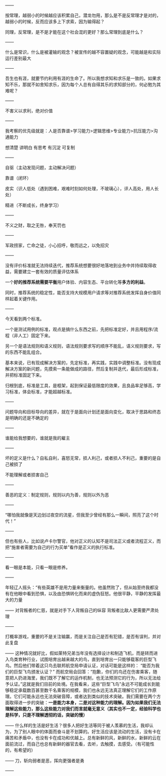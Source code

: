 ——

按常理，越弱小的时候越应该积累自己，潜龙勿用，那么是不是反常理才是对的，越弱小的时候，反而应该多上下求索，因为输得起？

同理，反常理，是不是才能在这个社会混的更好？那么常理到底是什么？

——

什么是常识，什么是被灌输的观念？被宣传的越不容置疑的观念，可能越是和实际运行差别最大

——

吾生也有涯，就要节约利用有涯的生命了。所以我想求知和求乐是一致的。如果求知不乐，那就不如舍知求乐，因为每个人总有自得其乐的求知部分的，何必勉为其难呢？

——

不害义以求利，绝对价值

——

我考察的优先级就是：人是否靠谱>学习能力>逻辑思维>专业能力>抗压能力>沟通能力

想清楚 讲明白 有思考 有沉淀 可复制

——

自驱（主动发现问题，主动解决问题）

靠谱（闭环）

皮实（识人低处（遇到困难，艰难时刻如何处理，不玻璃心），评人高处，用人长处）

精进（不断成长，终身学习）

——

不义之财，取之无咎，奉天罚也

——

军政捞家，亡命之徒，小心招呼，敬而远之，以免招灾

——

没有评价标准就无法持续迭代，推荐系统想要很好地落地到业务中并持续取得收益，需要建立一套有效的质量评估体系

一个**好的推荐系统需要平衡**用户体验、内容生态、平台转化等**多方的利益**。

同时，推荐系统的稳定性，能否支持大规模用户请求等对推荐系统发挥自身价值同样起着关键作用。

——

今天看到两个标准。

一个是测试用例的标准，观点是搞什么东西之前，先把标准定好，并且用程序/流程（非人工）固定下来。

另一个是语法规则和语义规则，语法规则要求写的顺序不能乱，语义规则要求，写的东西不能乱组合。

基本来说，已有现成解决方案的，先定标准，再实践，实践中调整标准。没有现成解决方案的新问题，先摸索一条能做成的路径，然后复制并迭代，最后形成标准，并把标准固定下来。

归根到底，标准是工具，是框架，起到保证最低限度的效果，且良品率足够高，学习标准，体会标准，才能超越标准。

——

问题导向和目标导向的差异，就在于是面向计划还是面向变化，取决于思路和终态是明确的还是不确定的

——

谁能给我想要的，谁就是我的雇主

——

坏的定义是什么？自私自利，喜怒无常，损人利己，或者损人不利己，重要的是自己被损了

不能理解或者损害自己

——

善恶的定义：制定规则，规则以内为善，规则以外为恶

——

“哪怕我就像是天边划过夜空的流星，但我至少曾经有那么一瞬间，照亮了这个时代！”

——

但也有些人，比如说卢卡尔警官，他对正义的认知不是司法正义或者流程正义，而把“施害者需要为自己的行为买单”看作是正义的执行标准。

——

看一眼是本能，只看一眼是修养。

——

年轻辽人摇头：“有些英雄不是用力量来衡量的。他虽然败了，但从始至终我都没有在他眼中看到恐惧，以及由恐惧转化而来的虚伪狂怒。他很平静，平静的发挥最大的力量

——
对背叛者的仁慈，就是对手下人背叛自己的纵容
背叛者比敌人更需要严肃处理

——

打概率游戏，重要的不是关注输赢，而是关注自己是否有犯错，是否有误判，并对此复盘

——
这种情况就好比，假如莱特兄弟当年没有选择设计和制造飞机，而是转而进入鸟类育种行业，试图培育出越来越大的鸟，直到培育出一只能够载客的巨型飞鸟。然后他们带着这只鸟去联邦航空局申请认证，对话可能是这样的： “能否为我们的巨型飞鸟颁发认证？” 而航空局会回答：“抱歉，你们的鸟还在伤害乘客，随意把人扔进海里，我们既不了解它的运作机制，也无法预测它的行为，所以无法给予认证。”这就是我们目前的处境。在我看来，这些“巨型飞鸟”永远不可能成长到能够稳定承载数百甚至数千名乘客的规模，我们也永远无法真正理解它们的工作原理。它们可能永远也无法突破音障，或者达到类似的技术突破。我们需要在两个方面取得进一步的突破：**一是能力本身，二是对这种能力的理解。因为如果我们无法理解这些能力，那么这些能力对我们而言就毫无意义（其实也不一定，经验科学也是科学，只是不理解透彻的话，突破的慢）**

——
什么样的生活是好生活？很多人把好生活等同于被人羡慕的生活，我却认为，为了别人眼中的体面而奋斗是不划算的。好生活应该是流动的生活，没有卡在痛苦和矛盾中，也没有卡在成功和优越上。总有新鲜的风，新鲜的水，新鲜的云在面前流过，而自己也总有新鲜的器官去看，去听，去触摸，去感受。（有可能性的，有希望的）

——
刀，斩向弱者是恶，挥向更强者是勇

——



